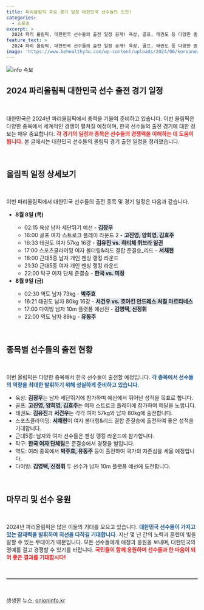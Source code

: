 ```yaml
---
title: 파리올림픽 주요 경기 일정 대한민국 선수들의 도전!
categories:
  - 스포츠
excerpt: >
  2024 파리 올림픽, 대한민국 선수들의 출전 일정 공개! 육상, 골프, 태권도 등 다양한 종목에서 펼쳐질 빅 매치는 어떤 결과를 가져올까? 클릭하고 자세히 알아보세요!
feature_text: >
  2024 파리 올림픽, 대한민국 선수들의 출전 일정 공개! 육상, 골프, 태권도 등 다양한 종목에서 펼쳐질 빅 매치는 어떤 결과를 가져올까? 클릭하고 자세히 알아보세요!
image: 'https://www.behealthy4u.com/wp-content/uploads/2024/06/koreanews.jpg'
---
```


<p><img src="https://www.behealthy4u.com/wp-content/uploads/2024/06/koreanews.jpg" alt="info 속보" /></p>

<h2 data-ke-size="size26">2024 파리올림픽 대한민국 선수 출전 경기 일정</h2>

<p data-ke-size="size16">&nbsp;</p>

<p>대한민국은 2024년 파리올림픽에서 총력을 기울여 준비하고 있습니다. 이번 올림픽은 다양한 종목에서 세계적인 경쟁이 펼쳐질 예정이며, 한국 선수들의 출전 경기에 대한 정보는 매우 중요합니다. <b><span style="color: #ee2323;">각 경기의 일정과 종목은 선수들의 경쟁력을 이해하는 데 도움이 됩니다.</span></b> 본 글에서는 대한민국 선수들의 올림픽 경기 출전 일정을 정리했습니다.</p>

<p data-ke-size="size16">&nbsp;</p>

<h2 data-ke-size="size26">올림픽 일정 상세보기</h2>

<p data-ke-size="size16">&nbsp;</p>

<p>이번 파리올림픽에서 대한민국 선수들의 출전 종목 및 경기 일정은 다음과 같습니다. </p>

<ul>
    <li><b>8월 8일 (목)</b></li>
    <ul>
        <li>02:15 육상 남자 세단뛰기 예선 - <b><span style="background-color: #21538527;">김장우</span></b></li>
        <li>16:00 골프 여자 스트로크 플레이 라운드 2 - <b><span style="background-color: #21538527;">고진영, 양희영, 김효주</span></b></li>
        <li>16:33 태권도 여자 57kg 16강 - <b><span style="background-color: #21538527;">김유진 vs. 하티체 퀴브라 일귄</span></b></li>
        <li>17:00 스포츠클라이밍 여자 볼더링&리드 결합 준결승_리드 - <b><span style="background-color: #21538527;">서채현</span></b></li>
        <li>18:00 근대5종 남자 개인 펜싱 랭킹 라운드</li>
        <li>21:30 근대5종 여자 개인 펜싱 랭킹 라운드</li>
        <li>22:00 탁구 여자 단체 준결승 - <b><span style="background-color: #21538527;">한국 vs. 미정</span></b></li>
    </ul>
    <li><b>8월 9일 (금)</b></li>
    <ul>
        <li>02:30 역도 남자 73kg - <b><span style="background-color: #21538527;">박주효</span></b></li>
        <li>16:21 태권도 남자 80kg 16강 - <b><span style="background-color: #21538527;">서건우 vs. 호아킨 안드레스 처칠 마르티네스</span></b></li>
        <li>17:00 다이빙 남자 10m 플랫폼 예선전 - <b><span style="background-color: #21538527;">김영택, 신정휘</span></b></li>
        <li>22:00 역도 남자 89kg - <b><span style="background-color: #21538527;">유동주</span></b></li>
    </ul>
</ul>

<p data-ke-size="size16">&nbsp;</p>

<h2 data-ke-size="size26">종목별 선수들의 출전 현황</h2>

<p data-ke-size="size16">&nbsp;</p> 

<p>이번 올림픽은 다양한 종목에서 한국 선수들이 출전할 예정입니다. <b><span style="color: #1a5490;">각 종목에서 선수들의 역량을 최대한 발휘하기 위해 성실하게 준비하고 있습니다.</span></b> </p>

<ul>
    <li>육상: <b><span style="background-color: #21538527;">김장우</span></b>는 남자 세단뛰기에 참가하며 예선에서 뛰어난 성적을 목표로 합니다.</li>
    <li>골프: <b><span style="background-color: #21538527;">고진영, 양희영, 김효주</span></b>는 여자 스트로크 플레이에 참가하여 메달을 노립니다.</li>
    <li>태권도: <b><span style="background-color: #21538527;">김유진</span></b>과 <b><span style="background-color: #21538527;">서건우</span></b>는 각각 여자 57kg와 남자 80kg에 출전합니다.</li>
    <li>스포츠클라이밍: <b><span style="background-color: #21538527;">서채현</span></b>이 여자 볼더링&리드 결합 준결승에 출전하여 좋은 성적을 기대합니다.</li>
    <li>근대5종: 남자와 여자 선수들은 펜싱 랭킹 라운드에 참가합니다.</li>
    <li>탁구: <b><span style="background-color: #21538527;">한국 여자 단체팀</span></b>은 준결승에서 경쟁을 벌입니다.</li>
    <li>역도: 여러 종목에서 <b><span style="background-color: #21538527;">박주효, 유동주</span></b> 등이 출전하여 국가의 자존심을 세울 예정입니다.</li>
    <li>다이빙: <b><span style="background-color: #21538527;">김영택, 신정휘</span></b> 두 선수가 남자 10m 플랫폼 예선에 도전합니다.</li>
</ul>

<p data-ke-size="size16">&nbsp;</p>

<h2 data-ke-size="size26">마무리 및 선수 응원</h2>

<p data-ke-size="size16">&nbsp;</p>

<p>2024년 파리올림픽은 많은 이들의 기대를 모으고 있습니다. <b><span style="color: #1a5490;">대한민국 선수들이 가지고 있는 잠재력을 발휘하여 최선을 다하길 기대합니다.</span></b> 지난 몇 년 간의 노력과 훈련이 빛을 발할 수 있는 무대이기 때문입니다. 모든 선수들에게 애정과 응원을 보내며, 대한민국의 명예를 걸고 경쟁할 수 있기를 바랍니다. <b><span style="color: #ee2323;">국민들이 함께 응원하며 선수들과 한 마음이 되어 좋은 결과를 기대합시다!</span></b></p>

<p data-ke-size="size16">&nbsp;</p>

<hr style="border-top: 2px solid #aaa;width: 100%;">

<p data-ke-size="size16">&nbsp;</p>
생생한 뉴스, <a href="https://onioninfo.kr" rel="dofollow">onioninfo.kr</a>


